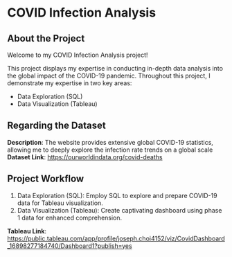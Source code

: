 # COVID Infection Analysis

## About the Project
Welcome to my COVID Infection Analysis project!

This project displays my expertise in conducting in-depth data analysis into the global impact of the COVID-19 pandemic. Throughout this project, I demonstrate my expertise in two key areas:

- Data Exploration (SQL)
- Data Visualization (Tableau)

## Regarding the Dataset
**Description**: The website provides extensive global COVID-19 statistics, allowing me to deeply explore the infection rate trends on a global scale  <br>
**Dataset Link**: https://ourworldindata.org/covid-deaths

## Project Workflow
1. Data Exploration (SQL): Employ SQL to explore and prepare COVID-19 data for Tableau visualization.
2. Data Visualization (Tableau): Create captivating dashboard using phase 1 data for enhanced comprehension.

**Tableau Link**: https://public.tableau.com/app/profile/joseph.choi4152/viz/CovidDashboard_16898277184740/Dashboard1?publish=yes
